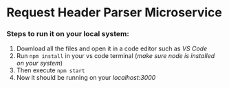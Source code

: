 # Request Header Parser Microservice

### Steps to run it on your local system:

1. Download all the files and open it in a code editor such as *VS Code*
2. Run `npm install` in your vs code terminal (*make sure node is installed on your system*)
3. Then execute `npm start`
4. Now it should be running on your *localhost:3000*
